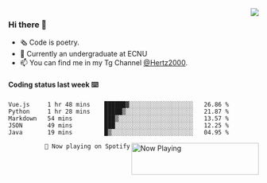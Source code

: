 <img  align="right" src="https://github-readme-stats.vercel.app/api?username=BillChen2K&show_icons=true&count_private=true&hide_title=true">

### Hi there 👋

- 🗞 Code is poetry.
- 🌱 Currently an undergraduate at ECNU
- 📫 You can find me in my Tg Channel [@Hertz2000](https://t.me/Hertz2000).

#### Coding status last week ⌨️

<!--START_SECTION:waka-->
```text
Vue.js     1 hr 48 mins    ██████▓░░░░░░░░░░░░░░░░░░   26.86 % 
Python     1 hr 28 mins    █████▒░░░░░░░░░░░░░░░░░░░   21.87 % 
Markdown   54 mins         ███▒░░░░░░░░░░░░░░░░░░░░░   13.57 % 
JSON       49 mins         ███░░░░░░░░░░░░░░░░░░░░░░   12.25 % 
Java       19 mins         █▒░░░░░░░░░░░░░░░░░░░░░░░   04.95 % 
```
<!--END_SECTION:waka-->


<div>
<a href="https://spotify-now-playing.billchen2k.vercel.app/now-playing?open">
   <img align="right" src="https://spotify-now-playing.billchen2k.vercel.app/now-playing" width="256" height="64" alt="Now Playing">
</a>
</div>

<div>
<p align="right"><code>🎵 Now playing on Spotify</code></p>
</div>

<!--
**BillChen2K/BillChen2K** is a ✨ _special_ ✨ repository because its `README.md` (this file) appears on your GitHub profile.

Here are some ideas to get you started:

- 🔭 I’m currently working on ...
- 🌱 I’m currently learning ...
- 👯 I’m looking to collaborate on ...
- 🤔 I’m looking for help with ...
- 💬 Ask me about ...
- 📫 How to reach me: ...
- 😄 Pronouns: ...
- ⚡ Fun fact: ...
-->
